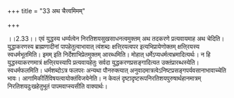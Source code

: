 +++
title = "33 अथ चैत्त्वमिमम्"

+++
  
  
।।2.33।। एवं युद्धस्य धर्म्यत्वेन निरतिशयसुखसाधनत्वमुक्तम् अथ तदकरणे
प्रत्यवायमाह अथ चेदिति। युद्धाकरणस्य ब्राह्मणादीनां पापहेतुत्वाभावात्
त्वंशब्दः क्षत्ति्रयत्वपर इत्यभिप्रायेणोक्तम् क्षत्ति्रयस्य
स्वधर्मभूतमिति। इमम् इति निर्देशाभिप्रेतमुक्तम् आरब्धमिति। मोहात्
धर्मेऽप्यधर्मत्वभ्रमादित्यर्थः। न हि युद्धस्याकरणमात्रं क्षत्ति्रयस्यापि
प्रत्यवायहेतुः सर्वदा युद्धकरणप्रसङ्गादित्यत
उक्तंप्रारब्धस्येति। स्वधर्मफलमिति। धर्मशब्दोऽत्र फलपरः अन्यथा
पौनरुक्त्यात् अनुवादमात्रत्वेऽनिष्टप्रसङ्गपर्यवसानाभावाच्चेति भावः।
आगामिकीर्तिविषयत्वायोक्तंविजयेनेति। न केवलं
दृष्टादृष्टरूपनिरतिशयपुरुषार्थहानमात्रम् निरतिशयदुःखहेतुभूतं
पापमवाप्स्यसीति वाक्यार्थः।  
  
  
  
